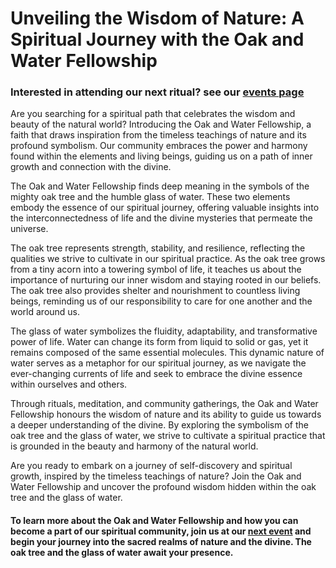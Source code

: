 Unveiling the Wisdom of Nature: A Spiritual Journey with the Oak and Water Fellowship
=====================================================================================

### Interested in attending our next ritual? see our [events page](https://oakandwater.seanoc.art/events.html "Go to our events page")

Are you searching for a spiritual path that celebrates the wisdom and beauty of the natural world? Introducing the Oak and Water Fellowship, a faith that draws inspiration from the timeless teachings of nature and its profound symbolism. Our community embraces the power and harmony found within the elements and living beings, guiding us on a path of inner growth and connection with the divine.

The Oak and Water Fellowship finds deep meaning in the symbols of the mighty oak tree and the humble glass of water. These two elements embody the essence of our spiritual journey, offering valuable insights into the interconnectedness of life and the divine mysteries that permeate the universe.

The oak tree represents strength, stability, and resilience, reflecting the qualities we strive to cultivate in our spiritual practice. As the oak tree grows from a tiny acorn into a towering symbol of life, it teaches us about the importance of nurturing our inner wisdom and staying rooted in our beliefs. The oak tree also provides shelter and nourishment to countless living beings, reminding us of our responsibility to care for one another and the world around us.

The glass of water symbolizes the fluidity, adaptability, and transformative power of life. Water can change its form from liquid to solid or gas, yet it remains composed of the same essential molecules. This dynamic nature of water serves as a metaphor for our spiritual journey, as we navigate the ever-changing currents of life and seek to embrace the divine essence within ourselves and others.

Through rituals, meditation, and community gatherings, the Oak and Water Fellowship honours the wisdom of nature and its ability to guide us towards a deeper understanding of the divine. By exploring the symbolism of the oak tree and the glass of water, we strive to cultivate a spiritual practice that is grounded in the beauty and harmony of the natural world.

Are you ready to embark on a journey of self-discovery and spiritual growth, inspired by the timeless teachings of nature? Join the Oak and Water Fellowship and uncover the profound wisdom hidden within the oak tree and the glass of water.

#### To learn more about the Oak and Water Fellowship and how you can become a part of our spiritual community, join us at our [next event](https://oakandwater.seanoc.art/events.html "Go to events listing page") and begin your journey into the sacred realms of nature and the divine. The oak tree and the glass of water await your presence.
